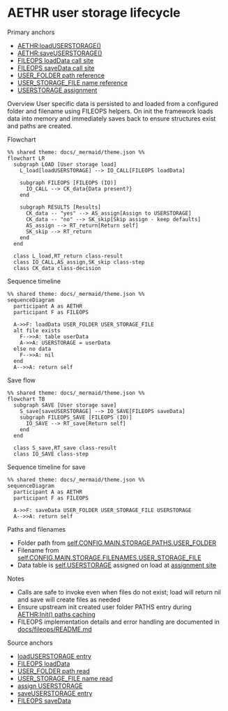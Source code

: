 # AETHR user storage lifecycle

Primary anchors
- [AETHR:loadUSERSTORAGE()](../../dev/AETHR.lua:344)
- [AETHR:saveUSERSTORAGE()](../../dev/AETHR.lua:361)
- [FILEOPS loadData call site](../../dev/AETHR.lua:347)
- [FILEOPS saveData call site](../../dev/AETHR.lua:362)
- [USER_FOLDER path reference](../../dev/AETHR.lua:348)
- [USER_STORAGE_FILE name reference](../../dev/AETHR.lua:349)
- [USERSTORAGE assignment](../../dev/AETHR.lua:352)

Overview
User specific data is persisted to and loaded from a configured folder and filename using FILEOPS helpers. On init the framework loads data into memory and immediately saves back to ensure structures exist and paths are created.

Flowchart

```mermaid
%% shared theme: docs/_mermaid/theme.json %%
flowchart LR
  subgraph LOAD [User storage load]
    L_load[loadUSERSTORAGE] --> IO_CALL[FILEOPS loadData]

    subgraph FILEOPS [FILEOPS (IO)]
      IO_CALL --> CK_data{Data present?}
    end

    subgraph RESULTS [Results]
      CK_data -- "yes" --> AS_assign[Assign to USERSTORAGE]
      CK_data -- "no" --> SK_skip[Skip assign - keep defaults]
      AS_assign --> RT_return[Return self]
      SK_skip --> RT_return
    end
  end

  class L_load,RT_return class-result
  class IO_CALL,AS_assign,SK_skip class-step
  class CK_data class-decision
```

Sequence timeline

```mermaid
%% shared theme: docs/_mermaid/theme.json %%
sequenceDiagram
  participant A as AETHR
  participant F as FILEOPS

  A->>F: loadData USER_FOLDER USER_STORAGE_FILE
  alt file exists
    F-->>A: table userData
    A->>A: USERSTORAGE = userData
  else no data
    F-->>A: nil
  end
  A-->>A: return self
```

Save flow

```mermaid
%% shared theme: docs/_mermaid/theme.json %%
flowchart TB
  subgraph SAVE [User storage save]
    S_save[saveUSERSTORAGE] --> IO_SAVE[FILEOPS saveData]
    subgraph FILEOPS_SAVE [FILEOPS (IO)]
      IO_SAVE --> RT_save[Return self]
    end
  end

  class S_save,RT_save class-result
  class IO_SAVE class-step
```

Sequence timeline for save

```mermaid
%% shared theme: docs/_mermaid/theme.json %%
sequenceDiagram
  participant A as AETHR
  participant F as FILEOPS

  A->>F: saveData USER_FOLDER USER_STORAGE_FILE USERSTORAGE
  A-->>A: return self
```

Paths and filenames
- Folder path from [self.CONFIG.MAIN.STORAGE.PATHS.USER_FOLDER](../../dev/AETHR.lua:348)
- Filename from [self.CONFIG.MAIN.STORAGE.FILENAMES.USER_STORAGE_FILE](../../dev/AETHR.lua:349)
- Data table is [self.USERSTORAGE](../../dev/AETHR.lua:56) assigned on load at [assignment site](../../dev/AETHR.lua:352)

Notes
- Calls are safe to invoke even when files do not exist; load will return nil and save will create files as needed
- Ensure upstream init created user folder PATHS entry during [AETHR:Init() paths caching](./init.md)
- FILEOPS implementation details and error handling are documented in [docs/fileops/README.md](../fileops/README.md)

Source anchors
- [loadUSERSTORAGE entry](../../dev/AETHR.lua:344)
- [FILEOPS loadData](../../dev/AETHR.lua:347)
- [USER_FOLDER path read](../../dev/AETHR.lua:348)
- [USER_STORAGE_FILE name read](../../dev/AETHR.lua:349)
- [assign USERSTORAGE](../../dev/AETHR.lua:352)
- [saveUSERSTORAGE entry](../../dev/AETHR.lua:361)
- [FILEOPS saveData](../../dev/AETHR.lua:362)